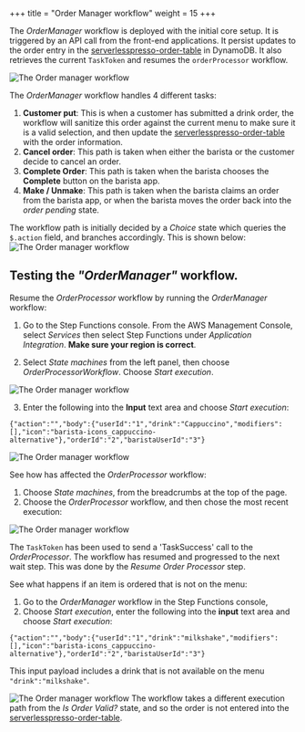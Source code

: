 +++
title = "Order Manager workflow"
weight = 15
+++


The *OrderManager* workflow is deployed with the initial core setup. It is triggered by an API call from the front-end applications. It persist updates to the order entry in the [serverlesspresso-order-table](https://console.aws.amazon.com/dynamodbv2/home?#item-explorer?initialTagKey=&maximize=true&table=serverlesspresso-order-table) in DynamoDB. It also retrieves the current `TaskToken` and resumes the `orderProcessor` workflow.

![The Order manager workflow](../images/se-mod2-OrderManagerwf3.png)

The *OrderManager* workflow handles 4 different tasks:
1. **Customer put**: This is when a customer has submitted a drink order, the workflow will sanitize this order against the current menu to make sure it is a valid selection, and then update the [serverlesspresso-order-table](https://console.aws.amazon.com/dynamodbv2/home?#item-explorer?initialTagKey=&maximize=true&table=serverlesspresso-order-table) with the order information.
2. **Cancel order**: This path is taken when either the barista or the customer decide to cancel an order.
3. **Complete Order**: This path is taken when the barista chooses the **Complete** button on the barista app.
4. **Make / Unmake**: This path is taken when the barista claims an order from the barista app, or when the barista moves the order back into the *order pending* state.

The workflow path is initially decided by a *Choice* state which queries the `$.action` field, and branches accordingly. This is shown below:
![The Order manager workflow](../images/se-mod2-OrderManagerwf1.png)

## Testing the *"OrderManager"* workflow.

Resume the *OrderProcessor* workflow by running the *OrderManager* workflow:

1. Go to the Step Functions console. From the AWS Management Console, select *Services* then select Step Functions under *Application Integration*. **Make sure your region is correct**.

2. Select *State machines* from the left panel, then choose *OrderProcessorWorkflow*. Choose *Start execution*.

![The Order manager workflow](../images/se-mod3-events5-1.png)

3. Enter the following into the **Input** text area and choose *Start execution*:

```
{"action":"","body":{"userId":"1","drink":"Cappuccino","modifiers":[],"icon":"barista-icons_cappuccino-alternative"},"orderId":"2","baristaUserId":"3"}
```
![The Order manager workflow](../images/s3-mod3-events5-2.png)

See how has affected the *OrderProcessor* workflow:

1. Choose *State machines*, from the breadcrumbs at the top of the page.
1. Choose the *OrderProcessor* workflow, and then chose the most recent execution:

![The Order manager workflow](../images/se-mod2-OrderManagerwf7.png)

The `TaskToken` has been used to send a 'TaskSuccess' call to the *OrderProcessor*. The workflow has resumed and progressed to the next wait step.
This was done by the *Resume Order Processor* step.

See what happens if an item is ordered that is not on the menu:

1. Go to the *OrderManager* workflow in the Step Functions console,
1. Choose *Start execution*, enter the following into the **input** text area and choose *Start execution*:

```
{"action":"","body":{"userId":"1","drink":"milkshake","modifiers":[],"icon":"barista-icons_cappuccino-alternative"},"orderId":"2","baristaUserId":"3"}
```

This input payload includes a drink that is not available on the menu `"drink":"milkshake"`.

![The Order manager workflow](../images/se-mod2-OrderManagerwf6.png)
The workflow takes a different execution path from the *Is Order Valid?* state, and so the order is not entered into the [serverlesspresso-order-table](https://console.aws.amazon.com/dynamodbv2/home?#item-explorer?initialTagKey=&maximize=true&table=serverlesspresso-order-table).
